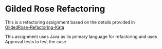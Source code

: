 # Gilded Rose Refactoring
This is a refactoring assignment based on the details provided in [GildedRose-Refactoring-Kata](https://github.com/emilybache/GildedRose-Refactoring-Kata) 

This assignment uses Java as its primary language for refactoring and uses Approval tests to test the case.